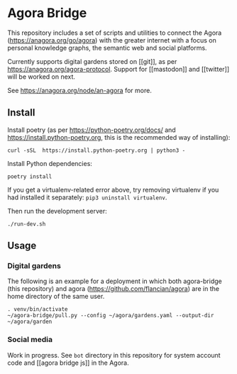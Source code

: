# Agora Bridge

This repository includes a set of scripts and utilities to connect the Agora (https://anagora.org/go/agora) with the greater internet with a focus on personal knowledge graphs, the semantic web and social platforms.

Currently supports digital gardens stored on [[git]], as per https://anagora.org/agora-protocol. Support for [[mastodon]] and [[twitter]] will be worked on next.

See https://anagora.org/node/an-agora for more.

## Install

Install poetry (as per https://python-poetry.org/docs/ and https://install.python-poetry.org, this is the recommended way of installing):

```
curl -sSL  https://install.python-poetry.org | python3 -
```

Install Python dependencies:
```
poetry install
```

If you get a virtualenv-related error above, try removing virtualenv if you had installed it separately: `pip3 uninstall virtualenv`.

Then run the development server:
```
./run-dev.sh
```

## Usage

### Digital gardens

The following is an example for a deployment in which both agora-bridge (this repository) and agora (https://github.com/flancian/agora) are in the home directory of the same user.

```
. venv/bin/activate
~/agora-bridge/pull.py --config ~/agora/gardens.yaml --output-dir ~/agora/garden 
```


### Social media

Work in progress. See `bot` directory in this repository for system account code and [[agora bridge js]] in the Agora.
